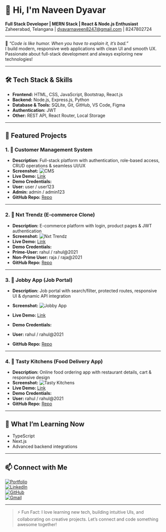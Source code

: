 # 👋 Hi, I'm Naveen Dyavar

**Full Stack Developer | MERN Stack | React & Node.js Enthusiast**  
Zaheerabad, Telangana | [dyavarnaveen8247@gmail.com](mailto:dyavarnaveen8247@gmail.com) | 8247802724  

---

🌟 _“Code is like humor. When you have to explain it, it’s bad.”_  
I build modern, responsive web applications with clean UI and smooth UX. Passionate about full-stack development and always exploring new technologies!

---

## 🛠️ Tech Stack & Skills

- **Frontend:** HTML, CSS, JavaScript, Bootstrap, React.js  
- **Backend:** Node.js, Express.js, Python  
- **Database & Tools:** SQLite, Git, GitHub, VS Code, Figma  
- **Authentication:** JWT  
- **Other:** REST API, React Router, Local Storage  

---

## 🧩 Featured Projects

### 1. 💼 Customer Management System
- **Description:** Full-stack platform with authentication, role-based access, CRUD operations & seamless UI/UX  
- **Screenshot:** ![CMS](https://res.cloudinary.com/dcy78sibl/image/upload/v1760717109/Screenshot_2025-10-17_213456_febeqd.png) 
- **Live Demo:** [Link](https://customer-managemrnt-app-client.vercel.app)
- **Demo Credentials:**  
- **User:** user / user123  
- **Admin:** admin / admin123 
- **GitHub Repo:** [Repo](https://github.com/Naveen-8247/Customers-Management-App)

---

### 2. 🛒 Nxt Trendz (E-commerce Clone)
- **Description:** E-commerce platform with login, product pages & JWT authentication  
- **Screenshot:** ![Nxt Trendz](https://res.cloudinary.com/dcy78sibl/image/upload/v1760720296/Screenshot_2025-10-17_222343_w2f8u1.png)
- **Live Demo:** [Link](https://naveenstrends.ccbp.tech)
-  **Demo Credentials:** 
- **Prime-User:** rahul / rahul@2021
- **Non-Prime User:** raja / raja@2021 
- **GitHub Repo:** [Repo](https://github.com/Naveen-8247/NxtTrendz-E-CommerceApplication)

---

### 3. 💼 Jobby App (Job Portal)
- **Description:** Job portal with search/filter, protected routes, responsive UI & dynamic API integration  
- **Screenshot:** ![Jobby App](https://res.cloudinary.com/dcy78sibl/image/upload/v1760718270/Screenshot_2025-10-17_215029_gdozvu.png) 
- **Live Demo:** [Link](https://dyavarjobsearch.ccbp.tech)
- **Demo Credentials:** 
- **User:** rahul / rahul@2021

- **GitHub Repo:** [Repo](https://github.com/Naveen-8247/JobbyApp)

---

### 4. 🍴 Tasty Kitchens (Food Delivery App)
- **Description:** Online food ordering app with restaurant details, cart & responsive design  
- **Screenshot:** ![Tasty Kitchens](https://res.cloudinary.com/dcy78sibl/image/upload/v1760719148/Screenshot_2025-10-17_220333_wwj1zi.png)  
- **Live Demo:** [Link](https://dyavarkitchens.ccbp.tech)
-  **Demo Credentials:** 
- **User:** rahul / rahul@2021
- **GitHub Repo:** [Repo](https://github.com/Naveen-8247/TastyKitchens)

---

## 🚀 What I’m Learning Now

- TypeScript  
- Next.js  
- Advanced backend integrations  

---

## 📫 Connect with Me

[![Portfolio](https://img.shields.io/badge/Portfolio-0099ff?style=for-the-badge&logo=vercel&logoColor=white)](https://portfolio-72jb.vercel.app)  
[![LinkedIn](https://img.shields.io/badge/LinkedIn-0077b5?style=for-the-badge&logo=linkedin&logoColor=white)](https://linkedin.com/in/dyavarnaveenkumar)  
[![GitHub](https://img.shields.io/badge/GitHub-181717?style=for-the-badge&logo=github&logoColor=white)](https://github.com/Naveen-8247)  
[![Gmail](https://img.shields.io/badge/Gmail-d14836?style=for-the-badge&logo=gmail&logoColor=white)](mailto:dyavarnaveen8247@gmail.com)

---

> ⚡ Fun Fact: I love learning new tech, building intuitive UIs, and collaborating on creative projects. Let’s connect and code something awesome together!

